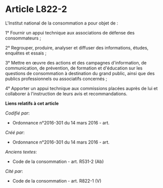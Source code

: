 # Article L822-2

L'Institut national de la consommation a pour objet de :

1° Fournir un appui technique aux associations de défense des consommateurs ;

2° Regrouper, produire, analyser et diffuser des informations, études, enquêtes et essais ;

3° Mettre en œuvre des actions et des campagnes d'information, de communication, de prévention, de formation et d'éducation
sur les questions de consommation à destination du grand public, ainsi que des publics professionnels ou associatifs
concernés ;

4° Apporter un appui technique aux commissions placées auprès de lui et collaborer à l'instruction de leurs avis et
recommandations.

**Liens relatifs à cet article**

_Codifié par_:

  - Ordonnance n°2016-301 du 14 mars 2016 - art.

_Créé par_:

  - Ordonnance n°2016-301 du 14 mars 2016 - art.

_Anciens textes_:

  - Code de la consommation - art. R531-2 (Ab)

_Cité par_:

  - Code de la consommation - art. R822-1 (V)
